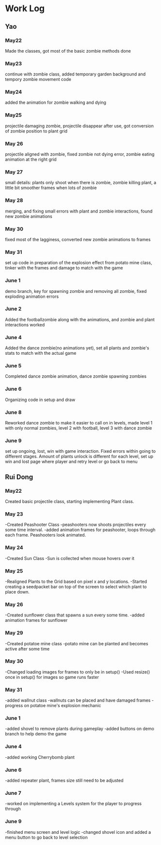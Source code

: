 # Work Log

## Yao 
### May22
Made the classes, got most of the basic zombie methods done
### May23
continue with zombie class, added temporary garden background and tempory zombie movement code
### May24
added the animation for zombie walking and dying
### May25
projectile damaging zombie, projectile disappear after use, got conversion of zombie position to plant grid
### May 26
projectile aligned with zombie, fixed zombie not dying error, zombie eating animation at the right grid
### May 27
small details: plants only shoot when there is zombie, zombie killing plant, a little bit smoother frames when lots of zombie
### May 28
merging, and fixing small errors with plant and zombie interactions, found new zombie animations
### May 30
fixed most of the lagginess, converted new zombie animations to frames
### May 31
set up code in preparation of the explosion effect from potato mine class, tinker with the frames and damage to match with the game
### June 1
demo branch, key for spawning zombie and removing all zombie, fixed exploding animation errors
### June 2
Added the footballzombie along with the animations, and zombie and plant interactions worked
### June 4
Added the dance zombie(no animations yet), set all plants and zombie's stats to match with the actual game
### June 5
Completed dance zombie animation, dance zombie spawning zombies
### June 6
Organizing code in setup and draw
### June 8
Reworked dance zombie to make it easier to call on in levels, made level 1 with only normal zombies, level 2 with football, level 3 with dance zombie
### June 9
set up ongoing, lost, win with game interaction. Fixed errors within going to different stages. Amount of plants unlock is different for each level, set up win and lost page where player and retry level or go back to menu


## Rui Dong

### May22

Created basic projectile class, starting implementing Plant class.

### May 23

-Created Peashooter Class
-peashooters now shoots projectiles every some time interval.
-added animation frames for peashooter, loops through each frame. Peashooters look animated.
### May 24
-Created Sun Class
-Sun is collected when mouse hovers over it
### May 25
-Realigned Plants to the Grid based on pixel x and y locations. 
-Started creating a seedpacket bar on top of the screen to select which plant to place down.
### May 26
-Created sunflower class that spawns a sun every some time.
-added animation frames for sunflower
### May 29
-Created potatoe mine class
-potato mine can be planted and becomes active after some time
### May 30
-Changed loading images for frames to only be in setup()
-Used resize() once in setup() for images so game runs faster
### May 31
-added wallnut class
-wallnuts can be placed and have damaged frames
-progress on potatoe mine's explosion mechanic
### June 1
-added shovel to remove plants during gameplay
-added buttons on demo branch to help demo the game
### June 4
-added working Cherrybomb plant
### June 6
-added repeater plant, frames size still need to be adjusted
### June 7
-worked on implementing a Levels system for the player to progress through
### June 9
-finished menu screen and level logic
-changed shovel icon and added a menu button to go back to level selection
